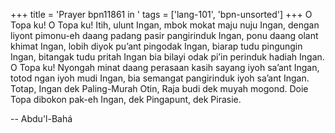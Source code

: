 +++
title = 'Prayer bpn11861 in '
tags = ['lang-101', 'bpn-unsorted']
+++
O Topa ku! O Topa ku! Itih, ulunt Ingan, mbok mokat maju nuju Ingan, dengan liyont pimonu-eh daang padang pasir pangirinduk Ingan, ponu daang olant khimat Ingan, lobih diyok pu’ant pingodak Ingan, biarap tudu pingungin Ingan, bitangak tudu pritah Ingan bia bilayi odak pi’in perinduk hadiah Ingan. O Topa ku! Nyongah minat daang perasaan kasih sayang iyoh sa’ant Ingan, totod ngan iyoh mudi Ingan, bia semangat pangirinduk iyoh sa’ant Ingan. 
Totap, Ingan dek Paling-Murah Otin, Raja budi dek muyah mogond. Doie Topa dibokon pak-eh Ingan, dek Pingapunt, dek Pirasie.

-- Abdu'l-Bahá
